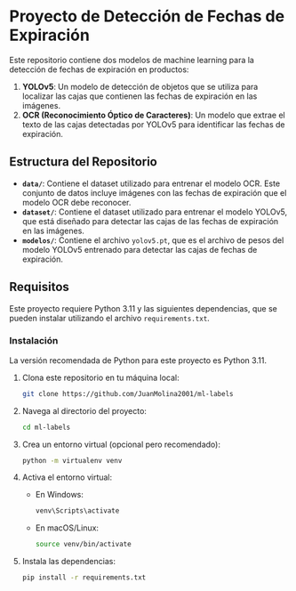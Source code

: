 
# Proyecto de Detección de Fechas de Expiración

Este repositorio contiene dos modelos de machine learning para la detección de fechas de expiración en productos:

1. **YOLOv5**: Un modelo de detección de objetos que se utiliza para localizar las cajas que contienen las fechas de expiración en las imágenes.
2. **OCR (Reconocimiento Óptico de Caracteres)**: Un modelo que extrae el texto de las cajas detectadas por YOLOv5 para identificar las fechas de expiración.

## Estructura del Repositorio

- **`data/`**: Contiene el dataset utilizado para entrenar el modelo OCR. Este conjunto de datos incluye imágenes con las fechas de expiración que el modelo OCR debe reconocer.
- **`dataset/`**: Contiene el dataset utilizado para entrenar el modelo YOLOv5, que está diseñado para detectar las cajas de las fechas de expiración en las imágenes.
- **`modelos/`**: Contiene el archivo `yolov5.pt`, que es el archivo de pesos del modelo YOLOv5 entrenado para detectar las cajas de fechas de expiración.
  
## Requisitos

Este proyecto requiere Python 3.11 y las siguientes dependencias, que se pueden instalar utilizando el archivo `requirements.txt`.

### Instalación
La versión recomendada de Python para este proyecto es Python 3.11.
1. Clona este repositorio en tu máquina local:
   ```bash
   git clone https://github.com/JuanMolina2001/ml-labels
   ```

2. Navega al directorio del proyecto:
   ```bash
   cd ml-labels
   ```

3. Crea un entorno virtual (opcional pero recomendado):
   ```bash
   python -m virtualenv venv
   ```

4. Activa el entorno virtual:
   - En Windows:
     ```bash
     venv\Scripts\activate
     ```
   - En macOS/Linux:
     ```bash
     source venv/bin/activate
     ```

5. Instala las dependencias:
   ```bash
   pip install -r requirements.txt
   ```
